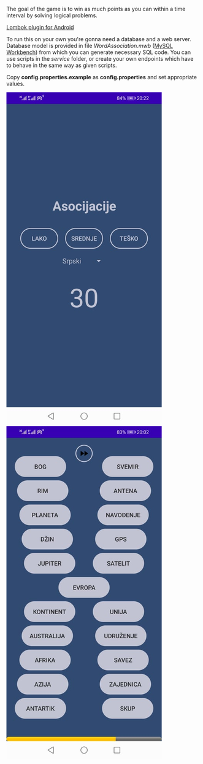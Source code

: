 The goal of the game is to win as much points as you can within a time interval by solving logical problems.

[Lombok plugin for Android](https://projectlombok.org/setup/android#android-studio)

To run this on your own you're gonna need a database and a web server. Database model is provided in
file *WordAssociation.mwb* ([MySQL Workbench](https://www.mysql.com/products/workbench/)) from which
you can generate necessary SQL code. You can use scripts in the *service* folder, or create your own
endpoints which have to behave in the same way as given scripts.

Copy **config.properties.example** as **config.properties** and set appropriate values.

![](docs/main_menu.jpg)
![](docs/play_screen.jpg)
